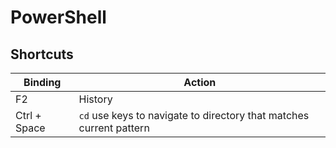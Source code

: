 # PowerShell

## Shortcuts

| Binding      | Action                                                              |
| ------------ | ------------------------------------------------------------------- |
| F2           | History                                                             |
| Ctrl + Space | `cd` use keys to navigate to directory that matches current pattern |
